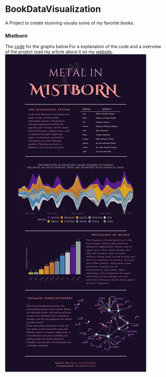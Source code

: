 # BookDataVisualization
A Project to create stunning visuals some of my favorite books.

### Mistborn 
The [code](https://github.com/NaCl-Salt-12/BookDataVisualization/blob/main/Mistborn/Metals_clean.R) for the graphs below.For a explanation of the code and a overview of the project read my article about it on my [website]().
![Metals in Mistborn](https://github.com/NaCl-Salt-12/BookDataVisualization/blob/main/Mistborn/images/metals_mistborn_poster.png)
